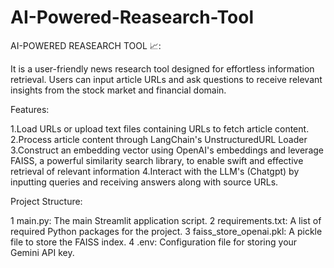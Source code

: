 # AI-Powered-Reasearch-Tool

AI-POWERED REASEARCH TOOL 📈:

It is a user-friendly news research tool designed for effortless information retrieval. Users can input article URLs and ask questions to receive relevant insights from the stock market and financial domain.

Features:

1.Load URLs or upload text files containing URLs to fetch article content. 2.Process article content through LangChain's UnstructuredURL Loader 3.Construct an embedding vector using OpenAI's embeddings and leverage FAISS, a powerful similarity search library, to enable swift and effective retrieval of relevant information 4.Interact with the LLM's (Chatgpt) by inputting queries and receiving answers along with source URLs.

Project Structure:

1 main.py: The main Streamlit application script. 2 requirements.txt: A list of required Python packages for the project. 3 faiss_store_openai.pkl: A pickle file to store the FAISS index. 4 .env: Configuration file for storing your Gemini API key.
